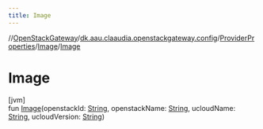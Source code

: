 ```yaml
---
title: Image
---
```

//[OpenStackGateway](../../../../index.html)/[dk.aau.claaudia.openstackgateway.config](../../index.html)/[ProviderProperties](../index.html)/[Image](index.html)/[Image](-image.html)



# Image



[jvm]\
fun [Image](-image.html)(openstackId: [String](https://kotlinlang.org/api/latest/jvm/stdlib/kotlin/-string/index.html), openstackName: [String](https://kotlinlang.org/api/latest/jvm/stdlib/kotlin/-string/index.html), ucloudName: [String](https://kotlinlang.org/api/latest/jvm/stdlib/kotlin/-string/index.html), ucloudVersion: [String](https://kotlinlang.org/api/latest/jvm/stdlib/kotlin/-string/index.html))




